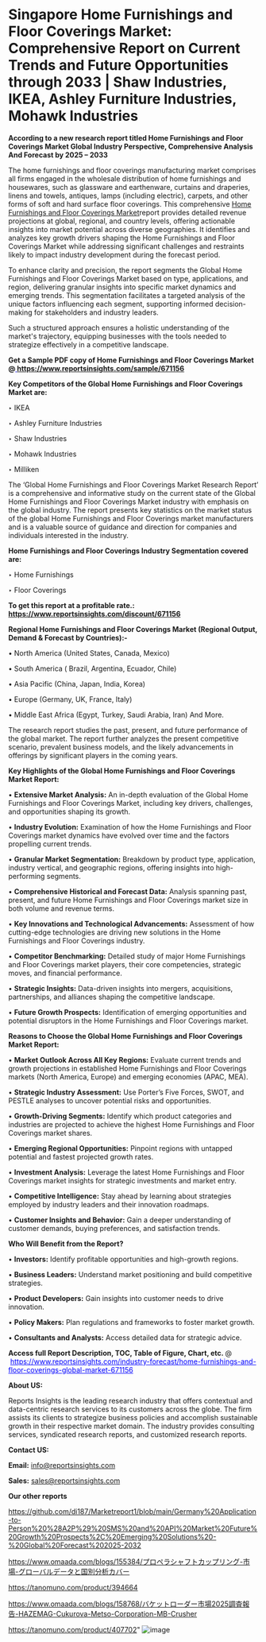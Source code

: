 # Singapore Home Furnishings and Floor Coverings Market: Comprehensive Report on Current Trends and Future Opportunities through 2033 | Shaw Industries, IKEA, Ashley Furniture Industries, Mohawk Industries

<strong>According to a new research report titled Home Furnishings and Floor Coverings Market Global Industry Perspective, Comprehensive Analysis And Forecast by 2025 – 2033</strong>

The home furnishings and floor coverings manufacturing market comprises all firms engaged in the wholesale distribution of home furnishings and housewares, such as glassware and earthenware, curtains and draperies, linens and towels, antiques, lamps (including electric), carpets, and other forms of soft and hard surface floor coverings. This comprehensive <a href=https://www.reportsinsights.com/sample/671156>Home Furnishings and Floor Coverings Market</a>report provides detailed revenue projections at global, regional, and country levels, offering actionable insights into market potential across diverse geographies. It identifies and analyzes key growth drivers shaping the Home Furnishings and Floor Coverings Market while addressing significant challenges and restraints likely to impact industry development during the forecast period.

To enhance clarity and precision, the report segments the Global Home Furnishings and Floor Coverings Market based on type, applications, and region, delivering granular insights into specific market dynamics and emerging trends. This segmentation facilitates a targeted analysis of the unique factors influencing each segment, supporting informed decision-making for stakeholders and industry leaders.

Such a structured approach ensures a holistic understanding of the market's trajectory, equipping businesses with the tools needed to strategize effectively in a competitive landscape.

<strong>Get a Sample PDF copy of Home Furnishings and Floor Coverings Market </strong><strong>@<a href=https://www.reportsinsights.com/sample/671156 style=color:#0000ff;> https://www.reportsinsights.com/sample/671156</a></strong></font>

<strong>Key Competitors of the Global Home Furnishings and Floor Coverings Market are:</strong>

‣ IKEA

‣ Ashley Furniture Industries

‣ Shaw Industries

‣ Mohawk Industries

‣ Milliken

The ‘Global Home Furnishings and Floor Coverings Market Research Report’ is a comprehensive and informative study on the current state of the Global Home Furnishings and Floor Coverings Market industry with emphasis on the global industry. The report presents key statistics on the market status of the global Home Furnishings and Floor Coverings market manufacturers and is a valuable source of guidance and direction for companies and individuals interested in the industry.

<strong>Home Furnishings and Floor Coverings Industry Segmentation covered are:</strong>

‣ Home Furnishings

‣ Floor Coverings

<strong>To get this report at a profitable rate.: <a href=https://www.reportsinsights.com/discount/671156 style=color:#0000ff;>https://www.reportsinsights.com/discount/671156</a></strong></font>

<strong>Regional Home Furnishings and Floor Coverings Market (Regional Output, Demand &amp; Forecast by Countries):-</strong>

• North America (United States, Canada, Mexico)

• South America ( Brazil, Argentina, Ecuador, Chile)

• Asia Pacific (China, Japan, India, Korea)

• Europe (Germany, UK, France, Italy)

• Middle East Africa (Egypt, Turkey, Saudi Arabia, Iran) And More.

The research report studies the past, present, and future performance of the global market. The report further analyzes the present competitive scenario, prevalent business models, and the likely advancements in offerings by significant players in the coming years.

<strong>Key Highlights of the Global Home Furnishings and Floor Coverings Market Report:</strong>

• <strong>Extensive Market Analysis:</strong> An in-depth evaluation of the Global Home Furnishings and Floor Coverings Market, including key drivers, challenges, and opportunities shaping its growth.

• <strong>Industry Evolution:</strong> Examination of how the Home Furnishings and Floor Coverings market dynamics have evolved over time and the factors propelling current trends.

• <strong>Granular Market Segmentation:</strong> Breakdown by product type, application, industry vertical, and geographic regions, offering insights into high-performing segments.

• <strong>Comprehensive Historical and Forecast Data:</strong> Analysis spanning past, present, and future Home Furnishings and Floor Coverings market size in both volume and revenue terms.

• <strong>Key Innovations and Technological Advancements:</strong> Assessment of how cutting-edge technologies are driving new solutions in the Home Furnishings and Floor Coverings industry.

• <strong>Competitor Benchmarking:</strong> Detailed study of major Home Furnishings and Floor Coverings market players, their core competencies, strategic moves, and financial performance.

• <strong>Strategic Insights:</strong> Data-driven insights into mergers, acquisitions, partnerships, and alliances shaping the competitive landscape.

• <strong>Future Growth Prospects:</strong> Identification of emerging opportunities and potential disruptors in the Home Furnishings and Floor Coverings market.

<strong>Reasons to Choose the Global Home Furnishings and Floor Coverings Market Report:</strong>

• <strong>Market Outlook Across All Key Regions:</strong> Evaluate current trends and growth projections in established Home Furnishings and Floor Coverings markets (North America, Europe) and emerging economies (APAC, MEA).

• <strong>Strategic Industry Assessment:</strong> Use Porter’s Five Forces, SWOT, and PESTLE analyses to uncover potential risks and opportunities.

• <strong>Growth-Driving Segments:</strong> Identify which product categories and industries are projected to achieve the highest Home Furnishings and Floor Coverings market shares.

• <strong>Emerging Regional Opportunities:</strong> Pinpoint regions with untapped potential and fastest projected growth rates.

• <strong>Investment Analysis:</strong> Leverage the latest Home Furnishings and Floor Coverings market insights for strategic investments and market entry.

• <strong>Competitive Intelligence:</strong> Stay ahead by learning about strategies employed by industry leaders and their innovation roadmaps.

• <strong>Customer Insights and Behavior:</strong> Gain a deeper understanding of customer demands, buying preferences, and satisfaction trends.

<strong>Who Will Benefit from the Report?</strong>

• <strong>Investors:</strong> Identify profitable opportunities and high-growth regions.

• <strong>Business Leaders:</strong> Understand market positioning and build competitive strategies.

• <strong>Product Developers:</strong> Gain insights into customer needs to drive innovation.

• <strong>Policy Makers:</strong> Plan regulations and frameworks to foster market growth.

• <strong>Consultants and Analysts:</strong> Access detailed data for strategic advice.
</ul>
<strong>Access full Report Description, TOC, Table of Figure, Chart, etc. </strong>@  <a href=https://www.reportsinsights.com/industry-forecast/home-furnishings-and-floor-coverings-global-market-671156 style=color:#0000ff;>https://www.reportsinsights.com/industry-forecast/home-furnishings-and-floor-coverings-global-market-671156</a></font>

<strong><strong>About US</strong>:</strong>

Reports Insights is the leading research industry that offers contextual and data-centric research services to its customers across the globe. The firm assists its clients to strategize business policies and accomplish sustainable growth in their respective market domain. The industry provides consulting services, syndicated research reports, and customized research reports.

<strong>Contact US:</strong>

<p class=""""><b>Email:</b> <a href=mailto:info@reportsinsights.com>info@reportsinsights.com</a></p>
<p class=""""><b>Sales:</b> <a href=mailto:sales@reportsinsights.com>sales@reportsinsights.com</a></p>

<strong>Our other reports</strong>

<a href=https://github.com/di187/Marketreport1/blob/main/Germany%20Application-to-Person%20%28A2P%29%20SMS%20and%20API%20Market%20Future%20Growth%20Prospects%2C%20Emerging%20Solutions%20-%20Global%20Forecast%202025-2032>https://github.com/di187/Marketreport1/blob/main/Germany%20Application-to-Person%20%28A2P%29%20SMS%20and%20API%20Market%20Future%20Growth%20Prospects%2C%20Emerging%20Solutions%20-%20Global%20Forecast%202025-2032</a>

<a href=https://www.omaada.com/blogs/155384/プロペラシャフトカップリング-市場-グローバルデータと国別分析カバー>https://www.omaada.com/blogs/155384/プロペラシャフトカップリング-市場-グローバルデータと国別分析カバー</a>

<a href=https://tanomuno.com/product/394664>https://tanomuno.com/product/394664</a>

<a href=https://www.omaada.com/blogs/158768/バケットローダー市場2025調査報告-HAZEMAG-Cukurova-Metso-Corporation-MB-Crusher>https://www.omaada.com/blogs/158768/バケットローダー市場2025調査報告-HAZEMAG-Cukurova-Metso-Corporation-MB-Crusher</a>

<a href=https://tanomuno.com/product/407702>https://tanomuno.com/product/407702</a>"
![image](https://github.com/user-attachments/assets/152b739a-57a8-4058-a4dd-5aae68502678)
